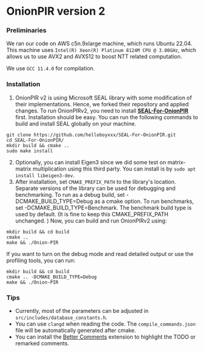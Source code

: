 # OnionPIR version 2

### Preliminaries

We ran our code on AWS c5n.9xlarge machine, which runs Ubuntu 22.04. This machine uses `Intel(R) Xeon(R) Platinum 8124M CPU @ 3.00GHz`, which allows us to use AVX2 and AVX512 to boost NTT related computation. 

We use `GCC 11.4.0` for compilation.

### Installation

1. OnionPIR v2 is using Microsoft SEAL library with some modification of their implementations. Hence, we forked their repository and applied changes. To run OnionPIRv2, you need to install  **[SEAL-For-OnionPIR](https://github.com/helloboyxxx/SEAL-For-OnionPIR)** first. Installation should be easy. You can run the following commands to build and install SEAL globally on your machine.

```
git clone https://github.com/helloboyxxx/SEAL-For-OnionPIR.git
cd SEAL-For-OnionPIR/
mkdir build && cmake ..
sudo make install
```

2. Optionally, you can install Eigen3 since we did some test on matrix-matrix multiplication using this third party. You can install is by `sudo apt install libeigen3-dev`.
3. After installation, set `CMAKE_PREFIX_PATH` to the library's location. Separate versions of the library can be used for debugging and benchmarking. To run as a debug build, set -DCMAKE_BUILD_TYPE=Debug as a cmake option. To run benchmarks, set -DCMAKE_BUILD_TYPE=Benchmark. The benchmark build type is used by default. (It is fine to keep this CMAKE_PREFIX_PATH unchanged. ) Now, you can build and run OnionPIRv2 using: 

```
mkdir build && cd build
cmake ..
make && ./Onion-PIR
```

If you want to turn on the debug mode and read detailed output or use the profiling tools, you can run:

```
mkdir build && cd build
cmake .. -DCMAKE_BUILD_TYPE=Debug 
make && ./Onion-PIR
```



### Tips

- Currently, most of the parameters can be adjusted in `src/includes/database_constants.h`. 
- You can use `clangd` when reading the code. The `compile_commands.json` file will be automatically generated after cmake.
- You can install the [Better Comments](https://marketplace.visualstudio.com/items?itemName=aaron-bond.better-comments) extension to highlight the TODO or remarked comments.
